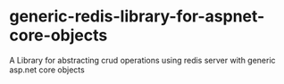 # generic-redis-library-for-aspnet-core-objects
A Library for abstracting crud operations using redis server with generic asp.net core objects

